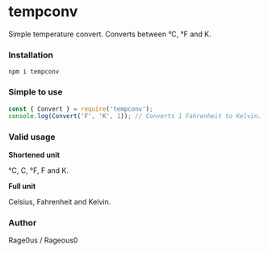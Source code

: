 # tempconv
Simple temperature convert. Converts between °C, °F and K.


### Installation
``npm i tempconv``


### Simple to use
```js
const { Convert } = require('tempconv');
console.log(Convert('F', 'K', 1)); // Converts 1 Fahrenheit to Kelvin.
```


### Valid usage
**Shortened unit**

°C, C, °F, F and K.


**Full unit**

Celsius, Fahrenheit and Kelvin.


### Author
Rage0us / Rageous0